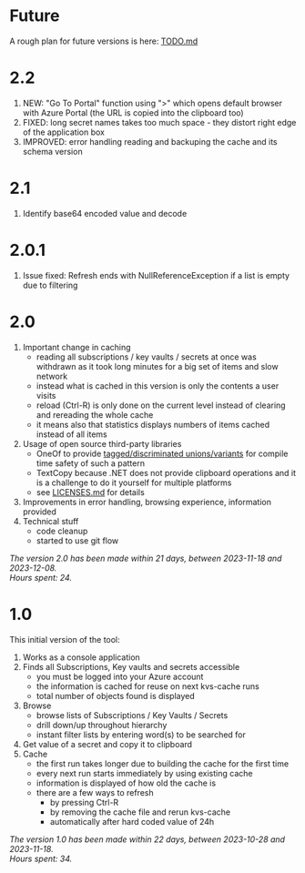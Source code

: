 # Future

A rough plan for future versions is here: [TODO.md](TODO.md)

# 2.2

1. NEW: "Go To Portal" function using ">" which opens default browser with Azure Portal (the URL is copied into the clipboard too)
1. FIXED: long secret names takes too much space - they distort right edge of the application box
1. IMPROVED: error handling reading and backuping the cache and its schema version

# 2.1
 
1. Identify base64 encoded value and decode

# 2.0.1

1. Issue fixed: Refresh ends with NullReferenceException if a list is empty due to filtering

# 2.0

1. Important change in caching
   - reading all subscriptions / key vaults / secrets at once was withdrawn as it took long minutes for a big set of items and slow network
   - instead what is cached in this version is only the contents a user visits
   - reload (Ctrl-R) is only done on the current level instead of clearing and rereading the whole cache
   - it means also that statistics displays numbers of items cached instead of all items 
1. Usage of open source third-party libraries
   - OneOf to provide [tagged/discriminated unions/variants](https://en.wikipedia.org/wiki/Tagged_union) for compile time safety of such a pattern
   - TextCopy because .NET does not provide clipboard operations and it is a challenge to do it yourself for multiple platforms
   - see [LICENSES.md](LICENSES/LICENCES.md) for details
1. Improvements in error handling, browsing experience, information provided
1. Technical stuff
   - code cleanup
   - started to use git flow

_The version 2.0 has been made within 21 days, between 2023-11-18 and 2023-12-08._  
_Hours spent: 24._

# 1.0

This initial version of the tool:
1. Works as a console application
1. Finds all Subscriptions, Key vaults and secrets accessible
   - you must be logged into your Azure account
   - the information is cached for reuse on next kvs-cache runs
   - total number of objects found is displayed
1. Browse
   - browse lists of Subscriptions / Key Vaults / Secrets
   - drill down/up throughout hierarchy
   - instant filter lists by entering word(s) to be searched for
1. Get value of a secret and copy it to clipboard
1. Cache
   - the first run takes longer due to building the cache for the first time
   - every next run starts immediately by using existing cache
   - information is displayed of how old the cache is
   - there are a few ways to refresh
     - by pressing Ctrl-R
     - by removing the cache file and rerun kvs-cache
     - automatically after hard coded value of 24h

_The version 1.0 has been made within 22 days, between 2023-10-28 and 2023-11-18._  
_Hours spent: 34._
